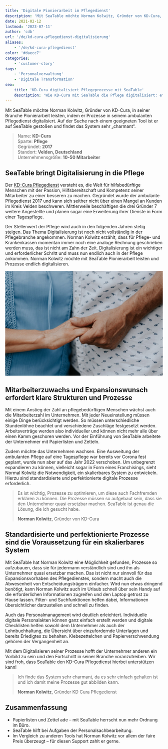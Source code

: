 ```yaml
---
title: 'Digitale Pionierarbeit im Pflegedienst'
description: 'Mit SeaTable möchte Norman Kolwitz, Gründer von KD-Cura, in seiner Branche Pionierarbeit leisten, indem er Prozesse in seinem ambulanten Pflegedienst digitalisiert. Auf der Suche nach einem geeigneten Tool ist er auf SeaTable gestoßen und findet das System sehr charmant.'
date: 2021-02-12
lastmod: '2023-07-11'
author: 'cdb'
url: '/de/kd-cura-pflegedienst-digitalisierung'
aliases:
    - '/de/kd-cura-pflegedienst'
color: '#daecc7'
categories:
    - 'customer-story'
tags:
    - 'Personalverwaltung'
    - 'Digitale Transformation'
seo:
    title: 'KD-Cura digitalisiert Pflegeprozesse mit SeaTable'
    description: 'Wie KD-Cura mit SeaTable die Pflege digitalisiert: effizientere Abläufe, weniger Papierarbeit und skalierbare Strukturen für die Zukunft.'
---
```


Mit SeaTable möchte Norman Kolwitz, Gründer von KD-Cura, in seiner Branche Pionierarbeit leisten, indem er Prozesse in seinem ambulanten Pflegedienst digitalisiert. Auf der Suche nach einem geeigneten Tool ist er auf SeaTable gestoßen und findet das System sehr „charmant“.

> Name: **KD-Cura**<br>
> Sparte: **Pflege**<br>
> Gegründet: **2017**<br>
> Standort: **Velden, Deutschland**<br>
> Unternehmensgröße: **10-50 Mitarbeiter**<br>

## SeaTable bringt Digitalisierung in die Pflege

Der [KD-Cura Pflegedienst](https://www.kd-cura.de) versteht es, die Welt für hilfsbedürftige Menschen mit der Passion, Hilfsbereitschaft und Kompetenz seiner Mitarbeiter zu einer besseren zu machen. Gegründet wurde der ambulante Pflegedienst 2017 und kann sich seither nicht über einen Mangel an Kunden im Kreis Velden beschweren. Mittlerweile beschäftigen die drei Gründer 7 weitere Angestellte und planen sogar eine Erweiterung ihrer Dienste in Form einer Tagespflege.

Der Stellenwert der Pflege wird auch in den folgenden Jahren stetig steigen. Das Thema Digitalisierung ist noch nicht vollständig in der Pflegebranche angekommen. Norman Kolwitz erzählt, dass für Pflege- und Krankenkassen momentan immer noch eine analoge Rechnung geschrieben werden muss, das ist nicht am Zahn der Zeit. Digitalisierung ist ein wichtiger und erforderlicher Schritt und muss nun endlich auch in der Pflege ankommen. Norman Kolwitz möchte mit SeaTable Pionierarbeit leisten und Prozesse endlich digitalisieren.

![Digitalisierung von Prozessen in der ambulanten Pflege mit SeaTable](KD-Cura-pionarbeit-in-der-pflege.jpg)

## Mitarbeiterzuwachs und Expansionswunsch erfordert klare Strukturen und Prozesse

Mit einem Anstieg der Zahl an pflegebedürftigen Menschen wächst auch die Mitarbeiterzahl im Unternehmen. Mit jeder Neueinstellung müssen einige Dinge berücksichtigt werden. So müssen unterschiedliche Stundenlöhne beachtet und verschiedene Zuschläge festgesetzt werden. Arbeitsverträge werden also individueller und können nicht mehr alle über einen Kamm geschoren werden. Vor der Einführung von SeaTable arbeitete der Unternehmer mit Papierlisten und Zetteln.

Zudem möchte das Unternehmen wachsen. Eine Ausweitung der ambulanten Pflege auf eine Tagespflege war bereits vor Corona fest geplant, wurde nun aber auf das Jahr 2022 verschoben. Um unbegrenzt expandieren zu können, vielleicht sogar in Form eines Franchisings, sieht Normal Kolwitz die Notwendigkeit, ein skalierbares System zu entwickeln. Hierzu sind standardisierte und perfektionierte digitale Prozesse erforderlich.

> Es ist wichtig, Prozesse zu optimieren, um diese auch Fachfremden erklären zu können. Die Prozesse müssen so aufgebaut sein, dass sie den Unternehmer quasi ersetzbar machen. SeaTable ist genau die Lösung, die ich gesucht habe.
>
> **Norman Kolwitz**, Gründer von KD-Cura

## Standardisierte und perfektionierte Prozesse sind die Voraussetzung für ein skalierbares System

Mit SeaTable hat Norman Kolwitz eine Möglichkeit gefunden, Prozesse so aufzubauen, dass sie für jedermann verständlich sind und ihn als Unternehmer quasi ersetzbar machen. Das ist nicht nur sinnvoll für das Expansionsvorhaben des Pflegedienstes, sondern macht auch die Abwesenheit von Entscheidungsträgern einfacher. Wird nun etwas dringend benötigt, kann Norman Kolwitz auch im Urlaub schnell über sein Handy auf die erforderlichen Informationen zugreifen und den Laptop getrost zu Hause lassen. Filter- und Suchfunktionen helfen dabei, Informationen übersichtlicher darzustellen und schnell zu finden.

Auch das Personalmanagement wird deutlich erleichtert. Individuelle digitale Personalakten können ganz einfach erstellt werden und digitale Checklisten helfen sowohl dem Unternehmer als auch der Lohnbuchhaltung, die Übersicht über einzufordernde Unterlagen und bereits Erledigtes zu behalten. Klebezettelchen und Papierverschwendung gehören der Vergangenheit an.

Mit dem Digitalisieren seiner Prozesse hofft der Unternehmer anderen ein Vorbild zu sein und den Fortschritt in seiner Branche voranzutreiben. Wir sind froh, dass SeaTable den KD-Cura Pflegedienst hierbei unterstützen kann!

> Ich finde das System sehr charmant, da es sehr einfach gehalten ist und ich damit meine Prozesse gut abbilden kann.
>
> **Norman Kolwitz**, Gründer KD Cura Pflegedienst

## Zusammenfassung

- Papierlisten und Zettel ade – mit SeaTable herrscht nun mehr Ordnung im Büro.
- SeaTable hilft bei Aufgaben der Personalsachbearbeitung.
- Im Vergleich zu anderen Tools hat Norman Kolwitz vor allem der faire Preis überzeugt – für diesen Support zahlt er gerne.

